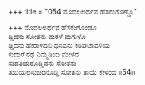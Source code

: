 +++
title = "054 ಮೊದಲಲರ್ಥವ ಹೆಸರುಗೊಣ್ಡೊ"

+++
ಮೊದಲಲರ್ಥವ ಹೆಸರುಗೊಂಡೊ  
ಡ್ಡಿದನು ಸೋತನು ಮರಳೆ ಮಗುಳೊ  
ಡ್ಡಿದನು ಹೇರಾಳದಲಿ ಧನವನು ಕರಿಘಟಾವಳಿಯ  
ಕುದುರೆ ರಥ ನಿಮ್ಮಡಿಯ ಮೇಳದ  
ಸುದತಿಯರೊಡ್ಡಿದನು ಸೋತನು  
ತುದಿಯಲನುಜರನೊಡ್ಡಿ ಸೋತನು ತಾಯೆ ಕೇಳೆಂದ     ॥54॥